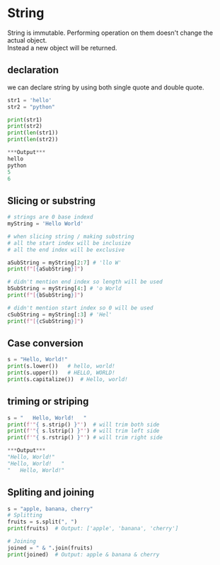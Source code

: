 # String
String is immutable. Performing operation on them doesn't change the actual object.</br>
Instead a new object will be returned.

## declaration
we can declare string by using both single quote and double quote.
```python
str1 = 'hello'
str2 = "python"

print(str1)
print(str2)
print(len(str1))
print(len(str2))

***Output***
hello
python
5
6
```


## Slicing or substring
```python
# strings are 0 base indexd
myString = 'Hello World'

# when slicing string / making substring
# all the start index will be inclusize
# all the end index will be exclusive

aSubString = myString[2:7] # 'llo W'
print(f"[{aSubString}]") 

# didn't mention end index so length will be used
bSubString = myString[4:] # 'o World
print(f"[{bSubString}]") 

# didn't mention start index so 0 will be used
cSubString = myString[:3] # 'Hel'
print(f"[{cSubString}]") 
```


## Case conversion
```python
s = "Hello, World!"
print(s.lower())   # hello, world!
print(s.upper())   # HELLO, WORLD!
print(s.capitalize())  # Hello, world!
```


## triming or striping
```python
s = "   Hello, World!   "
print(f'"{ s.strip() }"')  # will trim both side
print(f'"{ s.lstrip() }"') # will trim left side
print(f'"{ s.rstrip() }"') # will trim right side

***Output***
"Hello, World!"
"Hello, World!   "
"   Hello, World!"
```


## Spliting and joining
```python
s = "apple, banana, cherry"
# Splitting
fruits = s.split(", ")
print(fruits)  # Output: ['apple', 'banana', 'cherry']

# Joining
joined = " & ".join(fruits)
print(joined)  # Output: apple & banana & cherry
```